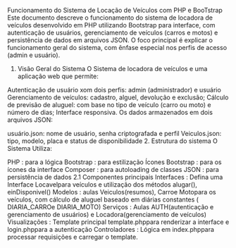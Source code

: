 Funcionamento do Sistema de Locação de Veículos com PHP e BooTstrap
Este documento descreve o funcionamento do sistema de locadora de veículos desenvolvido em PHP utilizando Bootstrap para interface, com autenticação de usuários, gerenciamento de veículos (carros e motos) e persistência de dados em arquivos JSON. O foco principal é explicar o funcionamento geral do sistema, com ênfase especial nos perfis de acesso (admin e usuário).

1. Visão Geral do Sistema
O Sistema de locadora de veículos e uma aplicação web que permite:

Autenticação de usuário xom dois perfis: admin (administrador) e usuário
Gerenciamento de veículos: cadastro, alguel, devolução e exclusão;
Cálculo de previsão de aluguel: com base no tipo de veículo (carro ou moto) e número de dias;
Interface responsiva.
Os dados armazenados em dois arquivos JSON:

usuário.json: nome de usuário, senha criptografada e perfil
Veiculos.json: tipo, modelo, placa e status de disponibilidade
2. Estrutura do sistema
O Sistema Utiliza:

PHP : para a lógica
Bootstrap : para estilização
Ícones Bootstrap : para os ícones da interface
Composer : para autoloading de classes
JSON : para persistência de dados
2.1 Componentes principais
Interfaces : Defina uma Interface Locavelpara veículos e utilização dos métodos alugar(), einDisponivel()
Modelos : aulas Veiculos(resumos), Carroe Motopara os veículos, com cálculo de aluguel baseado em diárias constantes ( DIARIA_CARROe DIARIA_MOTO)
Serviços : Aulas AUTH(autenticação e gerenciamento de usuários) e Locadora(gerenciamento de veículos)
Visualizações : Template principal template.phppara renderizar a interface e login.phppara a autenticação
Controladores : Lógica em index.phppara processar requisições e carregar o template.
